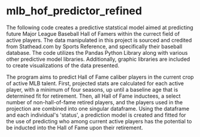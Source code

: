 # mlb_hof_predictor_refined

The following code creates a predictive statstical model aimed at predicting future Major League Baseball Hall of Famers within the currect field of active players. The data manipulated in this project is sourced and credited from Stathead.com by Sports Reference, and specifically their baseball database. The code utilizes the Pandas Python Library along with various other predictive model libraries. Additionally, graphic libraries are included to create visualizations of the data presented.

The program aims to predict Hall of Fame caliber players in the current crop of active MLB talent. First, projected stats are calculated for each active player, with a minimum of four seasons, up until a baseline age that is determined fit for retirement. Then, all Hall of Fame inductees, a select number of non-hall-of-fame retired players, and the players used in the projection are combined into one singular dataframe. Using the dataframe and each individual's 'status', a prediction model is created and fitted for the use of predicting who among current active players has the potential to be inducted into the Hall of Fame upon their retirement.
